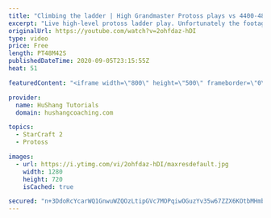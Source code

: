 ```yaml
---
title: "Climbing the ladder | High Grandmaster Protoss plays vs 4400-4800 players"
excerpt: "Live high-level protoss ladder play. Unfortunately the footage came out quite choppy at some points and I was considering just not posting today, but I will post it anyways in case a few of you want to watch still. I'm trying to figure out what the cause of the lag is and hopefully I can get some cleaner"
originalUrl: https://youtube.com/watch?v=2ohfdaz-hDI
type: video
price: Free
length: PT48M42S
publishedDateTime: 2020-09-05T23:15:55Z
heat: 51

featuredContent: "<iframe width=\"800\" height=\"500\" frameborder=\"0\" src=\"https://www.youtube.com/embed/2ohfdaz-hDI\" allow=\"accelerometer; autoplay; encrypted-media; gyroscope; picture-in-picture\" allowfullscreen></iframe>"

provider:
  name: HuShang Tutorials
  domain: hushangcoaching.com

topics:
  - StarCraft 2
  - Protoss

images:
  - url: https://i.ytimg.com/vi/2ohfdaz-hDI/maxresdefault.jpg
    width: 1280
    height: 720
    isCached: true

secured: "n+3DdoRcYcarWQ1GnwuWZQOzLtipGVc7MOPqiwOGuzYv35w67ZZX6KOtbMHmb+Qqy/9envBE4hpDZU56SUXybJrWS3n6FzA2/x1FD1baZa2Yb4FQDGUQdTVDANxe7VYqikyS7PX5R5kunnJzErjs4xAX7GmbuUBVPFMi1Qt5jfsbzlbw4e/sI3x/JStkG1QkF1s+EvnymrI6Op0BcNUz0KFI4GZnac3aAUyAjrlH2zlg3MKWj20Z9i5UHy/sUyHRPCC+/L2seDzGC6Ej59CLXpnFRElZbFXW+ZSBVrLVFwjbOLCsooTu81JoFEkdGps2wttWp0FeYpOnWMxydt+4irTWJHiR/GARqgq+1cO9JmBTDNcvYu1LMmTzBrlTmDLDKScaJ1oGUtFVRtxXwgI589++nc0m2ogvfl2ZLnO5/pA=;TZpE+fCERzdWAGSv5qDtIg=="
---
```


